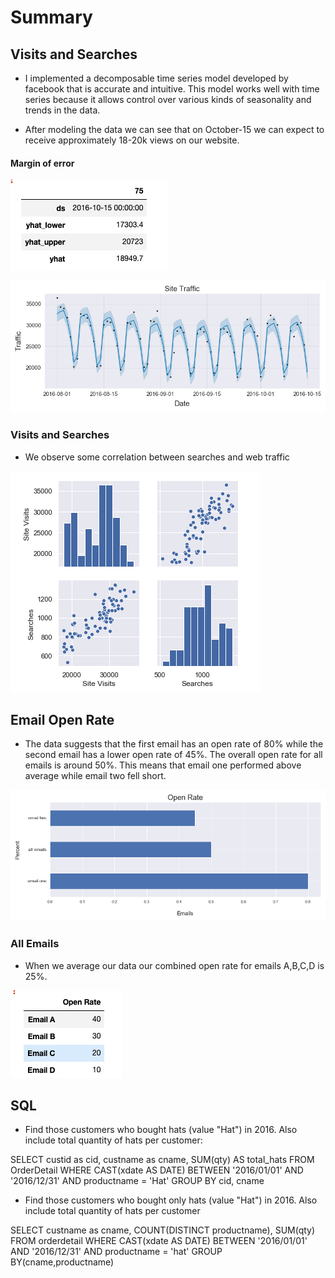 # Summary

## Visits and Searches

- I implemented a decomposable time series model developed by facebook that is accurate and intuitive.
This model works well with time series because it allows control over various kinds of seasonality and trends in the data. 

- After modeling the data we can see that on October-15 we can expect to receive approximately 18-20k views on our website. 

#### Margin of error
![Margin of Error](images/error.png)

![Predictions](images/prediction1.png)

### Visits and Searches

- We observe some correlation between searches and web traffic

![pairplot](images/searches.png)

## Email Open Rate
- The data suggests that the first email has an open rate of 80% while the second email has a lower open rate of 45%.  The overall open rate for all emails is around 50%.  This means that email one performed above average while email two fell short.

![open_rate](images/open_rate_barh.png)

### All Emails
- When we average our data our combined open rate for emails A,B,C,D
is 25%. 

![open_rate_all](images/open_combined.png)

## SQL
- Find those customers who bought hats (value "Hat") in 2016. Also include total quantity of hats per customer:

 SELECT
 custid as cid, 
 custname as cname, 
 SUM(qty) AS total_hats
 FROM 
 OrderDetail
 WHERE CAST(xdate AS DATE) BETWEEN  '2016/01/01' AND '2016/12/31'
 AND
 productname = 'Hat'
 GROUP BY cid, cname



- Find those customers who bought only hats (value "Hat") in 2016. Also include total quantity of hats per customer

 SELECT custname as cname,
 COUNT(DISTINCT productname),
 SUM(qty)
 FROM orderdetail
 WHERE CAST(xdate AS DATE) BETWEEN  '2016/01/01' AND '2016/12/31'
 AND productname = 'hat' 
 GROUP BY(cname,productname)



